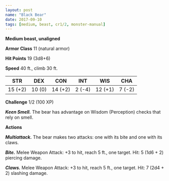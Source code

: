 ```yaml
---
layout: post
name: "Black Bear"
date: 2017-09-10
tags: [medium, beast, cr1/2, monster-manual]
---
```


**Medium beast, unaligned**

**Armor Class** 11 (natural armor)

**Hit Points** 19 (3d8+6)

**Speed** 40 ft., climb 30 ft.

|   STR   |   DEX   |   CON   |   INT   |   WIS   |   CHA   |
|:-----:|:-----:|:-----:|:-----:|:-----:|:-----:|
| 15 (+2) | 10 (0) | 14 (+2) | 2 (-4) | 12 (+1) | 7 (-2) |

**Challenge** 1/2 (100 XP)

***Keen Smell.*** The bear has advantage on Wisdom (Perception) checks that rely on smell.

**Actions**

***Multiattack.*** The bear makes two attacks: one with its bite and one with its claws.

***Bite.*** Melee Weapon Attack: +3 to hit, reach 5 ft., one target. Hit: 5 (1d6 + 2) piercing damage.

***Claws.*** Melee Weapon Attack: +3 to hit, reach 5 ft., one target. Hit: 7 (2d4 + 2) slashing damage.

